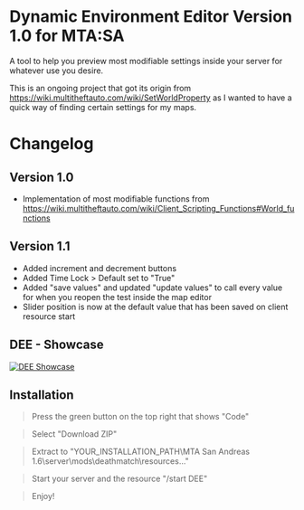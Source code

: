 # Dynamic Environment Editor Version 1.0 for MTA:SA
A tool to help you preview most modifiable settings inside your server for whatever use you desire.

This is an ongoing project that got its origin from https://wiki.multitheftauto.com/wiki/SetWorldProperty as I wanted to have a quick way of finding certain settings for my maps.
# Changelog
## Version 1.0
- Implementation of most modifiable functions from https://wiki.multitheftauto.com/wiki/Client_Scripting_Functions#World_functions
## Version 1.1
- Added increment and decrement buttons
- Added Time Lock > Default set to "True"
- Added "save values" and updated "update values" to call every value for when you reopen the test inside the map editor
- Slider position is now at the default value that has been saved on client resource start

## DEE - Showcase

[![DEE Showcase](http://img.youtube.com/vi/IgQYAogL9jc/0.jpg)](http://www.youtube.com/watch?v=IgQYAogL9jc "Video Title")

## Installation
> Press the green button on the top right that shows "Code"

> Select "Download ZIP"

> Extract to "YOUR_INSTALLATION_PATH\MTA San Andreas 1.6\server\mods\deathmatch\resources..."

> Start your server and the resource "/start DEE"

> Enjoy!

